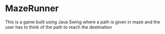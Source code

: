 # MazeRunner
This is a game built using Java Swing where a path is given in maze and the user has to think of the path to reach the destination
